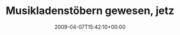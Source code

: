 ---
retweeted: false
source: <a href="http://twitter.com" rel="nofollow">Twitter Web Client</a>
entities:
  hashtags:
  - text: pyug
    indices:
    - '63'
    - '68'
  symbols: []
  user_mentions: []
  urls: []
display_text_range:
- '0'
- '68'
favorite_count: '0'
id_str: '1470219151'
truncated: false
retweet_count: '0'
id: '1470219151'
created_at: Tue Apr 07 15:42:10 +0000 2009
favorited: false
full_text: 'Musikladenstöbern gewesen, jetzt kurze Taz & Kaffeepause, dann #pyug'
lang: de
tags:
- pyug
- pesos:twitter
date: '2009-04-07T15:42:10+00:00'
src: https://twitter.com/bascht/status/1470219151
original_url: https://twitter.com/bascht/status/1470219151
type: twitter_tweet
text: 'Musikladenstöbern gewesen, jetzt kurze Taz & Kaffeepause, dann #pyug'
title: Musikladenstöbern gewesen, jetz

---